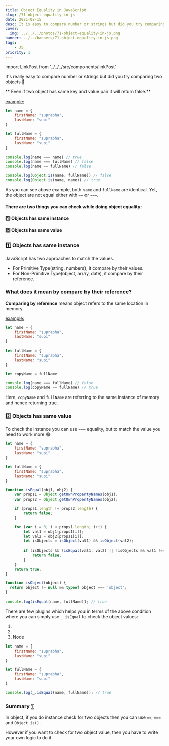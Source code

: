 ```yaml
---
title: Object Equality in JavaScript
slug: /71-object-equality-in-js
date: 2021-08-15
desc: It is easy to compare number or strings but did you try comparing two objects
cover:
  img: ../../../photos/71-object-equality-in-js.png
banner: ../../banners/71-object-equality-in-js.png
tags:
    - JS
priority: 1
---
```


import LinkPost from '../../../src/components/linkPost'

<p><span class='first-letter'>I</span>t's really easy to compare number or strings but did you try comparing two objects 🤔 </p>

** Even if two object has same key and value pair it will return false.**

<u>example:</u>

```js
let name = {
    firstName: "suprabha",
    lastName: "supi"
}

let fullName = {
    firstName: "suprabha",
    lastName: "supi"
}

console.log(name === name) // true
console.log(name === fullName) // false
console.log(name == fullName) // false

console.log(Object.is(name, fullName)) // false
console.log(Object.is(name, name)) // true
```

As you can see above example, both `name` and `fullName` are identical. Yet, the object are not equal either with `==` or `===`.

#### There are two things you can check while doing object equality:

**1️⃣ Objects has same instance**

**2️⃣ Objects has same value**

### 1️⃣ Objects has same instance

JavaScript has two approaches to match the values.

- For Primitive Type(string, numbers), it compare by their values.
- For Non-Primitive Type(object, array, date), it compare by their reference.

### What does it mean by **compare by their reference**?

**Comparing by reference** means object refers to the same location in memory.

<u>example:</u>

```js
let name = {
    firstName: "suprabha",
    lastName: "supi"
}

let fullName = {
    firstName: "suprabha",
    lastName: "supi"
}

let copyName = fullName

console.log(name === fullName) // false
console.log(copyName == fullName) // true
```

Here, `copyName` and `fullName` are referring to the same instance of memory and hence returning true.

### 2️⃣ Objects has same value

To check the instance you can use `===` equality, but to match the value you need to work more 😂

```js
let name = {
    firstName: "suprabha",
    lastName: "supi"
}

let fullName = {
    firstName: "suprabha",
    lastName: "supi"
}

function isEqual(obj1, obj2) {
    var props1 = Object.getOwnPropertyNames(obj1);
    var props2 = Object.getOwnPropertyNames(obj2);

    if (props1.length != props2.length) {
        return false;
    }

    for (var i = 0; i < props1.length; i++) {
        let val1 = obj1[props1[i]];
        let val2 = obj2[props1[i]];
        let isObjects = isObject(val1) && isObject(val2);
        
        if (isObjects && !isEqual(val1, val2) || !isObjects && val1 !== val2) {
            return false;
        }
    }
    return true;
}

function isObject(object) {
  return object != null && typeof object === 'object';
}

console.log(isEqual(name, fullName)); // true
```

There are few plugins which helps you in terms of the above condition where you can simply use `_.isEqual` to check the object values:

1. <LinkPost href="http://underscorejs.org/#isEqual" name="UnderScore" />
2. <LinkPost href="https://lodash.com/docs#isEqual" name="Lodash" />
3. <LinkPost href="https://nodejs.org/api/util.html#util_util_isdeepstrictequal_val1_val2" name="isDeepStrictEqual(object1, object2)" /> Node

```js
let name = {
    firstName: "suprabha",
    lastName: "supi"
}

let fullName = {
    firstName: "suprabha",
    lastName: "supi"
}

console.log(_.isEqual(name, fullName)); // true
```

### Summary ⅀

In object, if you do instance check for two objects then you can use `==`, `===` and `Object.is()` .

However if you want to check for two object value, then you have to write your own logic to do it.